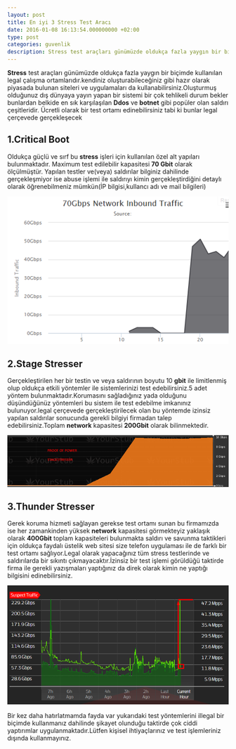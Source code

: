 ```yaml
---
layout: post
title: En iyi 3 Stress Test Aracı
date: 2016-01-08 16:13:54.000000000 +02:00
type: post
categories: guvenlik
description: Stress test araçları günümüzde oldukça fazla yaygın bir biçimde kullanılan legal çalışma ortamlarıdır.kendiniz oluşturabileceğiniz gibi hazır
---
```


**Stress** test araçları günümüzde oldukça fazla yaygın bir biçimde kullanılan legal çalışma ortamlarıdır.kendiniz oluşturabileceğiniz gibi hazır olarak piyasada bulunan siteleri ve uygulamaları da kullanabilirsiniz.Oluşturmuş olduğunuz dış dünyaya yayın yapan bir sistemi bir çok tehlikeli durum bekler bunlardan belkide en sık karşılaşılan **Ddos** ve **botnet** gibi popüler olan saldırı çeşitleridir. Ücretli olarak bir test ortamı edinebilirsiniz tabi ki bunlar legal çerçevede gerçekleşecek

## 1.Critical Boot

Oldukça güçlü ve sırf bu **stress** işleri için kullanılan özel alt yapıları bulunmaktadır. Maximum test edilebilir kapasitesi **70 Gbit** olarak ölçülmüştür. Yapılan testler ve(veya) saldırılar bilginiz dahilinde gerçekleşmiyor ise abuse işlemi ile saldırıyı kimin gerçekleştirdiğini detaylı olarak öğrenebilmeniz mümkün(İP bilgisi,kullancı adı ve mail bilgileri)

![stresstestcritical](/assets/stresstestcritical.png)

## 2.Stage Stresser

Gerçekleştirilen her bir testin ve veya saldırının boyutu 10 **gbit** ile limitlenmiş olup oldukça etkili yöntemler ile sistemlerinizi test edebilirsiniz.5 adet yöntem bulunmaktadır.Korumasını sağladığınız yada olduğunu düşündüğünüz yöntemleri bu sistem ile test edebilme imkanınız bulunuyor.legal çerçevede gerçekleştirilecek olan bu yöntemde izinsiz yapılan saldırılar sonucunda gerekli bilgiyi firmadan talep edebilirsiniz.Toplam **network** kapasitesi **200Gbit** olarak bilinmektedir.

![stagestress2](/assets/stagestress2.png)

## 3.Thunder Stresser

Gerek koruma hizmeti sağlayan gerekse test ortamı sunan bu firmamızda ise her zamankinden yüksek **network** kapasitesi görmekteyiz yaklaşık olarak **400Gbit** toplam kapasiteleri bulunmakta saldırı ve savunma taktikleri için oldukça faydalı üstelik web sitesi size telefon uygulaması ile de farklı bir test ortamı sağlıyor.Legal olarak yapacağınız tüm stress testlerinde ve saldırılarda bir sıkıntı çıkmayacaktır.İzinsiz bir test işlemi görüldüğü taktirde firma ile gerekli yazışmaları yaptığınız da direk olarak kimin ne yaptığı bilgisini edinebilirsiniz.

![thunderstress3](/assets/thunderstress3.png)

Bir kez daha hatırlatmamda fayda var yukarıdaki test yöntemlerini illegal bir biçimde kullanmanız dahilinde şikayet olunduğu taktirde çok ciddi yaptırımlar uygulanmaktadır.Lütfen kişisel ihtiyaçlarınız ve test işlemleriniz dışında kullanmayınız.
